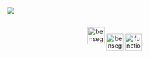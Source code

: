 <div>
     <img src="https://user-images.githubusercontent.com/96697713/171858817-2307be0b-d026-4d98-aee2-018e33c9a60b.png"/>
</div>
<br/>
<p align="center">
<a href="https://twitter.com/benseghirehamza" target="blank"><img align="center;margin-top:-500%" src="https://user-images.githubusercontent.com/96697713/171859627-26172cfc-935f-405a-a1ab-5b7db7adeb35.png" alt="benseghirehamza" height="40" width="40" /></a>    
     <a href="https://medium.com/@benseghirehamza" target="blank"><img align="center" src="https://user-images.githubusercontent.com/96697713/170544776-f9bfdf7b-b233-4f50-9950-969ffbd4c03c.png" alt="benseghirehamza"      height="40" width="40" /></a>   
   <a href="https://www.youtube.com/channel/UCEa9TTjE9JV-Vzeusd4zZ9Q" target="blank"><img align="center" src="https://user-images.githubusercontent.com/96697713/170545350-1c62b41e-174b-44c8-b1df-7fb61f9d545a.png" alt="function code" height="40" width="40" /></a>
</p>
</div>




 
